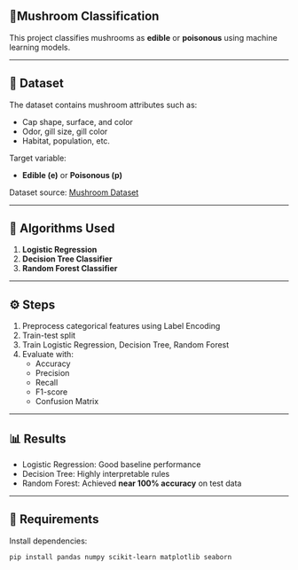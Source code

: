 ## 🍄Mushroom Classification

This project classifies mushrooms as **edible** or **poisonous** using machine learning models.  

---

## 📂 Dataset
The dataset contains mushroom attributes such as:
- Cap shape, surface, and color  
- Odor, gill size, gill color  
- Habitat, population, etc.  

Target variable:  
- **Edible (e)** or **Poisonous (p)**

Dataset source: [Mushroom Dataset](https://www.kaggle.com/datasets/uciml/mushroom-classification)

---

## 🚀 Algorithms Used
1. **Logistic Regression**  
2. **Decision Tree Classifier**  
3. **Random Forest Classifier**  

---

## ⚙️ Steps
1. Preprocess categorical features using Label Encoding  
2. Train-test split  
3. Train Logistic Regression, Decision Tree, Random Forest  
4. Evaluate with:
   - Accuracy
   - Precision
   - Recall
   - F1-score
   - Confusion Matrix  

---

## 📊 Results
- Logistic Regression: Good baseline performance  
- Decision Tree: Highly interpretable rules  
- Random Forest: Achieved **near 100% accuracy** on test data  

---

## 📌 Requirements
Install dependencies:
```bash
pip install pandas numpy scikit-learn matplotlib seaborn
